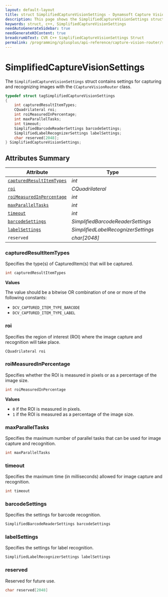 ```yaml
---
layout: default-layout
title: struct SimplifiedCaptureVisionSettings - Dynamsoft Capture Vision C++ Edition API Reference
description: This page shows the SimplifiedCaptureVisionSettings struct of the CCaptureVisionRouter class of the Dynamsoft Capture Vision C++ Edition.
keywords: struct, c++, SimplifiedCaptureVisionSettings
needAutoGenerateSidebar: true
needGenerateH3Content: true
breadcrumbText: CVR C++ SimplifiedCaptureVisionSettings Struct
permalink: /programming/cplusplus/api-reference/capture-vision-router/structs/simplified-capture-vision-settings.html
---
```


# SimplifiedCaptureVisionSettings

The `SimplifiedCaptureVisionSettings` struct contains settings for capturing and recognizing images with the `CCaptureVisionRouter` class.

```cpp
typedef struct tagSimplifiedCaptureVisionSettings
{
    int capturedResultItemTypes;
    CQuadrilateral roi;
    int roiMeasuredInPercentage;
    int maxParallelTasks;
    int timeout;
    SimplifiedBarcodeReaderSettings barcodeSettings;
    SimplifiedLabelRecognizerSettings labelSettings;
    char reserved[2048];
} SimplifiedCaptureVisionSettings;
```

## Attributes Summary

| Attribute                                             | Type                                |
| ----------------------------------------------------- | ----------------------------------- |
| [`capturedResultItemTypes`](#capturedResultItemTypes) | *int*                               |
| [`roi`](#roi)                                         | *CQuadrilateral*                    |
| [`roiMeasuredInPercentage`](#roiMeasuredInPercentage) | *int*                               |
| [`maxParallelTasks`](#maxParallelTasks)               | *int*                               |
| [`timeout`](#timeout)                                 | *int*                               |
| [`barcodeSettings`](#barcodeSettings)                 | *SimplifiedBarcodeReaderSettings*   |
| [`labelSettings`](#labelSettings)                     | *SimplifiedLabelRecognizerSettings* |
| `reserved`                                            | *char[2048]*                        |

### capturedResultItemTypes

Specifies the type(s) of CapturedItem(s) that will be captured. 

```cpp
int capturedResultItemTypes
```

**Values**

The value should be a bitwise OR combination of one or more of the following constants:
- `DCV_CAPTURED_ITEM_TYPE_BARCODE`
- `DCV_CAPTURED_ITEM_TYPE_LABEL`

### roi

Specifies the region of interest (ROI) where the image capture and recognition will take place. 

```cpp
CQuadrilateral roi
```

### roiMeasuredInPercentage

Specifies whether the ROI is measured in pixels or as a percentage of the image size.

```cpp
int roiMeasuredInPercentage
```

**Values**
- `0` if the ROI is measured in pixels.
- `1` if the ROI is measured as a percentage of the image size.

### maxParallelTasks

Specifies the maximum number of parallel tasks that can be used for image capture and recognition.

```cpp
int maxParallelTasks
```

### timeout

Specifies the maximum time (in milliseconds) allowed for image capture and recognition.

```cpp
int timeout
```

### barcodeSettings

Specifies the settings for barcode recognition.

```cpp
SimplifiedBarcodeReaderSettings barcodeSettings
```

### labelSettings

Specifies the settings for label recognition.

```cpp
SimplifiedLabelRecognizerSettings labelSettings
```

### reserved

Reserved for future use.

```cpp
char reserved[2048]
```